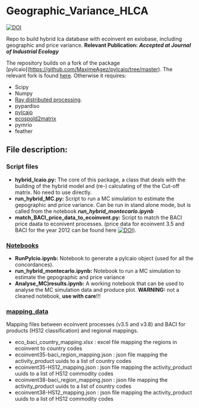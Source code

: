 # Geographic_Variance_HLCA

[![DOI](https://zenodo.org/badge/455208079.svg)](https://zenodo.org/doi/10.5281/zenodo.12731487)



Repo to build hybrid lca database with ecoinvent en exiobase, including geographic and price variance. 
**Relevant Publication:** ***Accepted at Journal of Industrial Ecology***

The repository builds on a fork of the package [pylcaio[(https://github.com/MaximeAgez/pylcaio/tree/master). The relevant fork is found [here](https://github.com/OASES-project/pylcaio).
Otherwise it requires:

- Scipy
- Numpy
- [Ray distributed processing](https://github.com/ray-project/ray). 
- pypardiso
- [pylcaio](https://github.com/OASES-project/pylcaio)
- [ecospold2matrix](https://github.com/majeau-bettez/ecospold2matrix)
- pymrio
- feather

## File description:

### Script files

- **hybrid_lcaio.py:** The core of this package, a class that deals with the building of the hybrid model and (re-) calculating of the the Cut-off matrix. No need to use directly.
- **run_hybrid_MC.py:** Script to run a MC simulation to estimate the gepographic and price variance. Can be run in stand alone mode, but is called from the notebook ***run_hybrid_montecarlo.ipynb***
- **match_BACI_price_data_to_ecoinvent.py:** Script to match the BACI price daata to econivent processes. (price data for ecoinvent 3.5 and BACI for the year 2012 can be found here [![DOI](https://zenodo.org/badge/DOI/10.5281/zenodo.12744397.svg)](https://doi.org/10.5281/zenodo.12744397)).



### [Notebooks](https://github.com/jakobsarthur/Geographic_Variance_HLCA/tree/master/notebooks)

- **RunPylcio.ipynb:** Notebook to generate a pylcaio object (used for all the concordances).
- **run_hybrid_montecarlo.ipynb:** Notebook to run a MC simulation to estimate the gepographic and price variance
- **Analyse_MC)results.ipynb:** A working notebook that can be used to analyse the MC simulation data and produce plot. **WARNING:** not a cleaned notebook, **use with care**!!!

### [mapping_data](https://github.com/jakobsarthur/Geographic_Variance_HLCA/tree/master/mapping_data)
Mapping files between ecoinvent processes (v3.5 and v3.8) and BACI for products (HS12 classification) and regional mappings.
- eco_baci_country_mapping.xlsx : excel file mapping the regions in ecoinvent to country codes
- ecoinvent35-baci_region_mapping.json : json file mapping the activity_product uuids to a list of country codes
- ecoinvent35-HS12_mapping.json : json file mapping the activity_product uuids to a list of HS12 commodity codes
- ecoinvent38-baci_region_mapping.json : json file mapping the activity_product uuids to a list of country codes
- ecoinvent38-HS12_mapping.json : json file mapping the activity_product uuids to a list of HS12 commodity codes



